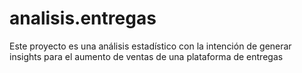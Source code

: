 # analisis.entregas
Este proyecto es una análisis estadístico con la intención de generar insights para el aumento de ventas de una plataforma de entregas 
